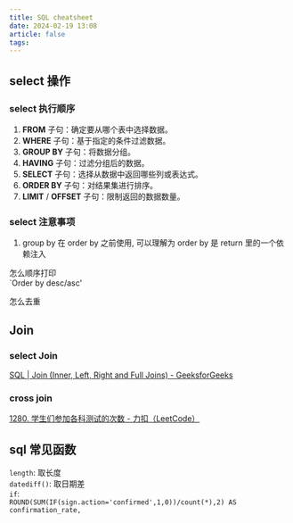 ```yaml
---
title: SQL cheatsheet
date: 2024-02-19 13:08
article: false
tags: 
---
```


## select 操作

### select 执行顺序
1. **FROM** 子句：确定要从哪个表中选择数据。
2. **WHERE** 子句：基于指定的条件过滤数据。
3. **GROUP BY** 子句：将数据分组。
4. **HAVING** 子句：过滤分组后的数据。
5. **SELECT** 子句：选择从数据中返回哪些列或表达式。
6. **ORDER BY** 子句：对结果集进行排序。
7. **LIMIT** / **OFFSET** 子句：限制返回的数据数量。

### select 注意事项
1. group by 在 order by 之前使用, 可以理解为 order by 是 return 里的一个依赖注入  

怎么顺序打印  
`Order by <name> desc/asc'

怎么去重
## Join
### select Join
[SQL | Join (Inner, Left, Right and Full Joins) - GeeksforGeeks](https://www.geeksforgeeks.org/sql-join-set-1-inner-left-right-and-full-joins/)
### cross join
[1280. 学生们参加各科测试的次数 - 力扣（LeetCode）](https://leetcode.cn/problems/students-and-examinations/description/?envType=study-plan-v2&envId=sql-free-50)

## sql 常见函数
`length`: 取长度  
`datediff()`: 取日期差  
`if`:  
	`ROUND(SUM(IF(sign.action='confirmed',1,0))/count(*),2) AS confirmation_rate,`
